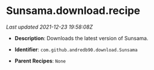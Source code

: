 # Sunsama.download.recipe

_Last updated 2021-12-23 19:58:08Z_

- **Description**: Downloads the latest version of Sunsama.

- **Identifier**: `com.github.andredb90.download.Sunsama`

- **Parent Recipes**: `None`